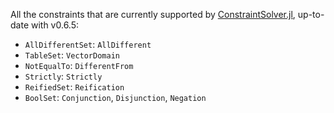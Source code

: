 All the constraints that are currently supported by [ConstraintSolver.jl](https://github.com/Wikunia/ConstraintSolver.jl), up-to-date with v0.6.5: 

- `AllDifferentSet`: `AllDifferent`
- `TableSet`: `VectorDomain`
- `NotEqualTo`: `DifferentFrom`
- `Strictly`: `Strictly`
- `ReifiedSet`: `Reification`
- `BoolSet`: `Conjunction`, `Disjunction`, `Negation`
